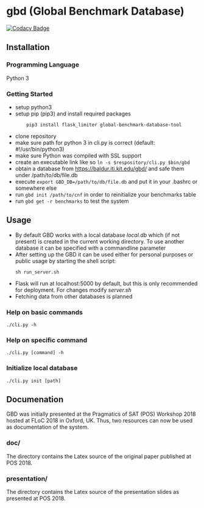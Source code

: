 # gbd (Global Benchmark Database)
[![Codacy Badge](https://api.codacy.com/project/badge/Grade/38208424784e4789a683bd597d58081b)](https://www.codacy.com/app/luca_springer/gbd?utm_source=github.com&amp;utm_medium=referral&amp;utm_content=Weitspringer/gbd&amp;utm_campaign=Badge_Grade)

## Installation
### Programming Language
Python 3

### Getting Started
- setup python3
- setup pip (pip3) and install required packages
    ```console
	    pip3 install flask_limiter global-benchmark-database-tool
	```
- clone repository
- make sure path for python 3 in cli.py is correct
  (default: #!/usr/bin/python3)
- make sure Python was compiled with SSL support
- create an executable link like so ```ln -s $respository/cli.py $bin/gbd```
- obtain a database from https://baldur.iti.kit.edu/gbd/ and safe them under /path/to/db/file.db
- execute ```export GBD_DB=/path/to/db/file.db``` and put it in your .bashrc or somewhere else
- run ```gbd init /path/to/cnf``` in order to reinitialize your benchmarks table
- run ```gbd get -r benchmarks``` to test the system

## Usage
- By default GBD works with a local database *local.db* which (if not present) is created in the current working directory. To use another database it can be specified with a commandline parameter
- After setting up the GBD it can be used either for personal purposes or public usage by starting the shell script:
	```console
	sh run_server.sh
	```
- Flask will run at localhost:5000 by default, but this is only recommended for deployment. For changes modify *server.sh*
- Fetching data from other databases is planned

### Help on basic commands
	./cli.py -h

### Help on specific command
	./cli.py [command] -h

### Initialize local database
	./cli.py init [path]

## Documenation
GBD was initially presented at the Pragmatics of SAT (POS) Workshop 2018 hosted at FLoC 2018 in Oxford, UK. Thus, two resources can now be used as documentation of the system. 

### doc/
The directory contains the Latex source of the original paper published at POS 2018.

### presentation/ 
The directory contains the Latex source of the presentation slides as presented at POS 2018.

